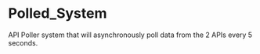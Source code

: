 # Polled_System
API Poller system that will asynchronously poll data from the 2 APIs every 5 seconds.
